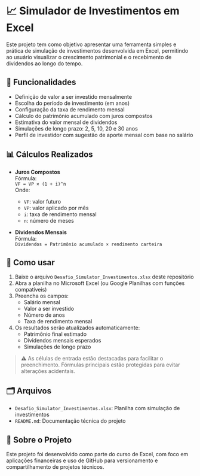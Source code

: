 # 📈 Simulador de Investimentos em Excel

Este projeto tem como objetivo apresentar uma ferramenta simples e prática de simulação de investimentos desenvolvida em Excel, permitindo ao usuário visualizar o crescimento patrimonial e o recebimento de dividendos ao longo do tempo.

## 🧮 Funcionalidades

- Definição de valor a ser investido mensalmente
- Escolha do período de investimento (em anos)
- Configuração da taxa de rendimento mensal
- Cálculo do patrimônio acumulado com juros compostos
- Estimativa do valor mensal de dividendos
- Simulações de longo prazo: 2, 5, 10, 20 e 30 anos
- Perfil de investidor com sugestão de aporte mensal com base no salário

## 📊 Cálculos Realizados

- **Juros Compostos**  
  Fórmula:  
  `VF = VP × (1 + i)^n`  
  Onde:
  - `VF`: valor futuro
  - `VP`: valor aplicado por mês
  - `i`: taxa de rendimento mensal
  - `n`: número de meses

- **Dividendos Mensais**  
  Fórmula:  
  `Dividendos = Patrimônio acumulado × rendimento carteira`

## 📝 Como usar

1. Baixe o arquivo `Desafio_Simulator_Investimentos.xlsx` deste repositório
2. Abra a planilha no Microsoft Excel (ou Google Planilhas com funções compatíveis)
3. Preencha os campos:
   - Salário mensal
   - Valor a ser investido
   - Número de anos
   - Taxa de rendimento mensal
4. Os resultados serão atualizados automaticamente:
   - Patrimônio final estimado
   - Dividendos mensais esperados
   - Simulações de longo prazo

> ⚠️ As células de entrada estão destacadas para facilitar o preenchimento. Fórmulas principais estão protegidas para evitar alterações acidentais.

## 🗂️ Arquivos

- `Desafio_Simulator_Investimentos.xlsx`: Planilha com simulação de investimentos
- `README.md`: Documentação técnica do projeto

## 🚀 Sobre o Projeto

Este projeto foi desenvolvido como parte do curso de Excel, com foco em aplicações financeiras e uso de GitHub para versionamento e compartilhamento de projetos técnicos.

